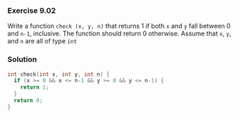### Exercise 9.02
Write a function `check (x, y, n)` that returns 1 if both `x` and `y` fall between 0 and `n-1`, inclusive. The function should return 0 otherwise. Assume that `x`, `y`, and `n` are all of type `int`

### Solution
```c
int check(int x, int y, int n) {
  if (x >= 0 && x <= n-1 && y >= 0 && y <= n-1) {
    return 1;
  }
  return 0;
}
```
